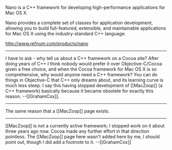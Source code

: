 Nano is a C++ framework for developing high-performance applications for Mac OS X.

Nano provides a complete set of classes for application development, allowing you to build full-featured, extensible, and maintainable applications for Mac OS X using the industry-standard C++ language.

http://www.refnum.com/products/nano

----

I have to ask - why tell us about a C++ framework on a Cocoa site? After doing years of C++ I think nobody would prefer it over Objective-C/Cocoa given a free choice, and when the Cocoa framework for Mac OS X is so comprehensive, why would anyone need a C++ framework? You can do things in Objective-C that C++ only dreams about, and its learning curve is much less steep. I say this having stopped development of [[MacZoop]] (a C++ framework) basically because it became obsolete for exactly this reason. --[[GrahamCox]].

----

The same reason that a [[MacZoop]] page exists.

----

[[MacZoop]] is not a currently active framework; I stopped work on it about three years ago now. Cocoa made any further effort in that direction pointless. The [[MacZoop]] page here wasn't added here by me, I should point out, though I did add a footnote to it. --[[GrahamCox]]